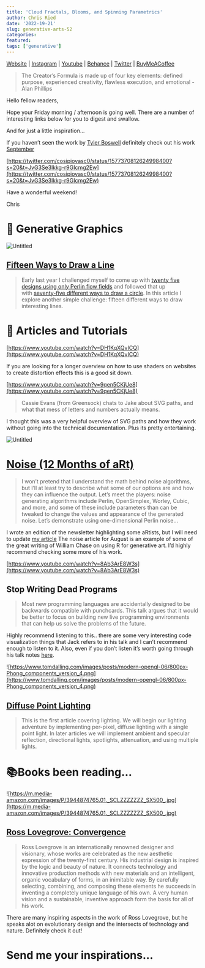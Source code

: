 ```yaml
---
title: 'Cloud Fractals, Blooms, and Spinning Parametrics'
author: Chris Ried
date: '2022-19-21'
slug: generative-arts-52
categories: 
featured: 
tags: ['generative']
---
```


[Website](https://www.generativecollective.com/) |  [Instagram](https://www.instagram.com/generate.collective/) | [Youtube](https://www.youtube.com/channel/UCBOYyqA-mqyoTSJ8pO9sQiA) | [Behance](https://www.behance.net/generatecoll) | [Twitter](https://twitter.com/generatecoll) | [BuyMeACoffee](https://www.buymeacoffee.com/generatecoll)

> The Creator’s Formula is made up of four key elements: defined purpose, experienced creativity, flawless execution, and emotional -Alan Phillips
> 

Hello fellow readers, 

Hope your Friday morning / afternoon is going well. There are a number of interesting links below for you to digest and swallow. 

And for just a little inspiration… 

If you haven’t seen the work by [Tyler Boswell](https://www.teaboswell.com/)  definitely check out his work [September](https://www.teaboswell.com/projects/september) 

[https://twitter.com/cosipiovasc0/status/1577370812624998400?s=20&t=JvG3Se3lkkg-r9GIcmg2Ew](https://twitter.com/cosipiovasc0/status/1577370812624998400?s=20&t=JvG3Se3lkkg-r9GIcmg2Ew)

Have a wonderful weekend! 

Chris 

# 📸 Generative Graphics

![Untitled](https://s3-us-west-2.amazonaws.com/secure.notion-static.com/624241c1-9d28-4738-b388-9139c982ecf6/Untitled.png)

## [Fifteen Ways to Draw a Line](https://sighack.com/post/fifteen-ways-to-draw-a-line)

> Early last year I challenged myself to come up with [twenty five designs using only Perlin flow fields](https://sighack.com/post/getting-creative-with-perlin-noise-fields) and followed that up with [seventy-five different ways to draw a circle](https://sighack.com/post/seventy-five-ways-to-draw-a-circle). In this article I explore another simple challenge: fifteen different ways to draw interesting lines.
> 

# 🔖 Articles and Tutorials

[https://www.youtube.com/watch?v=DH1KqXQvICQ](https://www.youtube.com/watch?v=DH1KqXQvICQ)

If you are looking for a longer overview on how to use shaders on websites to create distortion effects this is a good sit down. 

[https://www.youtube.com/watch?v=9qen5CKjUe8](https://www.youtube.com/watch?v=9qen5CKjUe8)

> Cassie Evans (from Greensock) chats to Jake about SVG paths, and what that mess of letters and numbers actually means.
> 

I thought this was a very helpful overview of SVG paths and how they work without going into the technical documentation. Plus its pretty entertaining. 

![Untitled](https://s3-us-west-2.amazonaws.com/secure.notion-static.com/1b92b364-b3f6-454b-b424-03618038c27d/Untitled.png)

# [Noise (12 Months of aRt)](https://www.williamrchase.com/post/noise-12-months-of-art-august/)

> I won’t pretend that I understand the math behind noise algorithms, but I’ll at least try to describe what some of our options are and how they can influence the output. Let’s meet the players: noise generating algorithms include Perlin, OpenSimplex, Worley, Cubic, and more, and some of these include parameters than can be tweaked to change the values and appearance of the generated noise. Let’s demonstrate using one-dimensional Perlin noise…
> 

 I wrote an edition of the newsletter highlighting some aRtists, but I will need to update [my article](https://generative.substack.com/p/generative-art-and-r) The noise article for August is an example of some of the great writing of William Chase on using R for generative art. I’d highly recommend checking some more of his work. 

[https://www.youtube.com/watch?v=8Ab3ArE8W3s](https://www.youtube.com/watch?v=8Ab3ArE8W3s)

## Stop Writing Dead Programs

> Most new programming languages are accidentally designed to be backwards compatible with punchcards. This talk argues that it would be better to focus on building new live programming environments that can help us solve the problems of the future.
> 

Highly recommend listening to this.. there are some very interesting code visualization things that Jack refers to in his talk and I can’t recommend enough to listen to it. Also, even if you don’t listen it’s worth going through his talk notes [here](https://jackrusher.com/strange-loop-2022/).

![https://www.tomdalling.com/images/posts/modern-opengl-06/800px-Phong_components_version_4.png](https://www.tomdalling.com/images/posts/modern-opengl-06/800px-Phong_components_version_4.png)

## ****[Diffuse Point Lighting](https://www.tomdalling.com/blog/modern-opengl/06-diffuse-point-lighting/)****

> This is the first article covering lighting. We will begin our lighting adventure by implementing per-pixel, diffuse lighting with a single point light. In later articles we will implement ambient and specular reflection, directional lights, spotlights, attenuation, and using multiple lights.
> 

# 📚Books been reading…

![https://m.media-amazon.com/images/P/3944874765.01._SCLZZZZZZZ_SX500_.jpg](https://m.media-amazon.com/images/P/3944874765.01._SCLZZZZZZZ_SX500_.jpg)

## **[Ross Lovegrove: Convergence](https://www.amazon.com/Ross-Lovegrove-Convergence/dp/3944874765/ref=sr_1_1?crid=2E9P892OL82M0&keywords=ross+lovegrove&qid=1666362579&qu=eyJxc2MiOiIxLjQ4IiwicXNhIjoiMC42NSIsInFzcCI6IjAuMDAifQ%3D%3D&sprefix=ross+lovegrov%2Caps%2C494&sr=8-1)**

> Ross Lovegrove is an internationally renowned designer and visionary, whose works are celebrated as the new aesthetic expression of the twenty-first century. His industrial design is inspired by the logic and beauty of nature. It connects technology and innovative production methods with new materials and an intelligent, organic vocabulary of forms, in an inimitable way. By carefully selecting, combining, and composing these elements he succeeds in inventing a completely unique language of his own. A very human vision and a sustainable, inventive approach form the basis for all of his work.
> 

There are many inspiring aspects in the work of Ross Lovegrove, but he speaks alot on evolutionary design and the intersects of technology and nature. Definitely check it out! 

# Send me your inspirations...